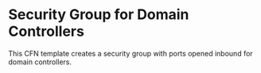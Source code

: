 # Security Group for Domain Controllers

This CFN template creates a security group with ports opened inbound for domain controllers.
